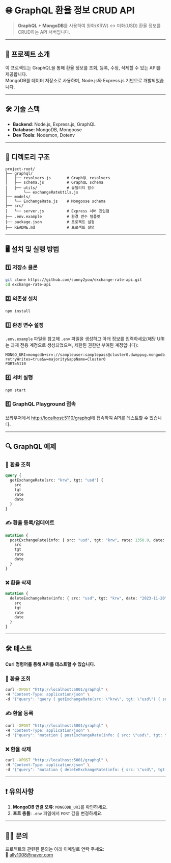 
# 🌐 **GraphQL 환율 정보 CRUD API**

> **GraphQL + MongoDB**를 사용하여 원화(KRW) ↔ 미화(USD) 환율 정보를 CRUD하는 API 서버입니다.

---

## 🚀 **프로젝트 소개**
이 프로젝트는 GraphQL을 통해 환율 정보를 조회, 등록, 수정, 삭제할 수 있는 API를 제공합니다.  
MongoDB를 데이터 저장소로 사용하며, Node.js와 Express.js 기반으로 개발되었습니다.

---

## 🛠️ **기술 스택**
- **Backend**: Node.js, Express.js, GraphQL
- **Database**: MongoDB, Mongoose
- **Dev Tools**: Nodemon, Dotenv

---

## 📂 **디렉토리 구조**
```plaintext
project-root/
├── graphql/
│   ├── resolvers.js       # GraphQL resolvers
│   ├── schema.js          # GraphQL schema
│   ├── utils/             # 유틸리티 함수
│       └── exchangeRateUtils.js
├── models/
│   └── ExchangeRate.js    # Mongoose schema
├── src/
│   └── server.js          # Express 서버 진입점
├── .env.example           # 환경 변수 템플릿
├── package.json           # 프로젝트 설정
├── README.md              # 프로젝트 설명
```

---

## 🖥️ **설치 및 실행 방법**

### 1️⃣ 저장소 클론
```bash
git clone https://github.com/sunny2you/exchange-rate-api.git
cd exchange-rate-api
```

### 2️⃣ 의존성 설치
```bash
npm install
```

### 3️⃣ 환경 변수 설정
`.env.example` 파일을 참고해 `.env` 파일을 생성하고 아래 정보를 입력하세요(해당 URI는 과제 전용 계정으로 생성되었으며, 제한된 권한만 부여된 계정입니다):
```plaintext
MONGO_URI=mongodb+srv://sampleuser:samplepass@cluster0.dwmppug.mongodb.net/?retryWrites=true&w=majority&appName=Cluster0
PORT=5110
```

### 4️⃣ 서버 실행
```bash
npm start
```

### 5️⃣ GraphQL Playground 접속
브라우저에서 [http://localhost:5110/graphql](http://localhost:5110/graphql)에 접속하여 API를 테스트할 수 있습니다.

---

## 🔍 **GraphQL 예제**

### 📖 **환율 조회**
```graphql
query {
  getExchangeRate(src: "krw", tgt: "usd") {
    src
    tgt
    rate
    date
  }
}
```

### ✍️ **환율 등록/업데이트**
```graphql
mutation {
  postExchangeRate(info: { src: "usd", tgt: "krw", rate: 1350.0, date: "2023-11-20" }) {
    src
    tgt
    rate
    date
  }
}
```

### ❌ **환율 삭제**
```graphql
mutation {
  deleteExchangeRate(info: { src: "usd", tgt: "krw", date: "2023-11-20" }) {
    src
    tgt
    rate
    date
  }
}
```

---

## 🛠️ **테스트**
**Curl 명령어를 통해 API를 테스트할 수 있습니다.**

### 📖 환율 조회
```bash
curl -XPOST "http://localhost:5001/graphql" \
-H "Content-Type: application/json" \
-d '{"query": "query { getExchangeRate(src: \"krw\", tgt: \"usd\") { src tgt rate date } }"}'
```

### ✍️ 환율 등록
```bash
curl -XPOST "http://localhost:5001/graphql" \
-H "Content-Type: application/json" \
-d '{"query": "mutation { postExchangeRate(info: { src: \"usd\", tgt: \"krw\", rate: 1350.0, date: \"2023-11-20\" }) { src tgt rate date } }"}'
```

### ❌ 환율 삭제
```bash
curl -XPOST "http://localhost:5001/graphql" \
-H "Content-Type: application/json" \
-d '{"query": "mutation { deleteExchangeRate(info: { src: \"usd\", tgt: \"krw\", date: \"2023-11-20\" }) { src tgt rate date } }"}'
```

---

## ❗ **유의사항**
1. **MongoDB 연결 오류**: `MONGODB_URI`를 확인하세요.
2. **포트 충돌**: `.env` 파일에서 `PORT` 값을 변경하세요.

---

## 🙋‍♂️ **문의**
프로젝트와 관련된 문의는 아래 이메일로 연락 주세요:  
📧 ally1008@naver.com

